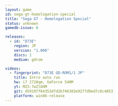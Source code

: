```yaml
---
layout: game
id: sega-gt-homologation-special
title: "Sega GT - Homologation Special"
status: unknown
gamedb-issue: 0

releases:
  - id: "D73E"
    region: JP
    version: "1.006"
    discs: 1
    medium: gdrom

videos:
  - fingerprint: "D73E GD-ROM1/1 JP"
    title: Intro auto run
    hw: i7 2720qm, GeForce 540M
    yt: MZ3-7wZlGHM
    git: d59197f84353d7d2b746383e9277d9ed7c8c4053
    platform: win86-release
---
```

